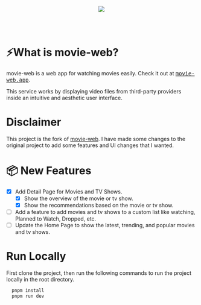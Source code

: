 <p align="center">
  <img src="https://skillicons.dev/icons?i=react,vite,ts" />
  <br/>
</p>
<br/><br/>

# ⚡What is movie-web?

movie-web is a web app for watching movies easily. Check it out at <a href="https://movie-web.app"><kbd>movie-web.app</kbd></a>.

This service works by displaying video files from third-party providers inside an intuitive and aesthetic user interface.

# Disclaimer
This project is the fork of [movie-web](https://github.com/movie-web/movie-web). I have made some changes to the original project to add some features and UI changes that I wanted.

# 📦 New Features
- [x] Add Detail Page for Movies and TV Shows. <br/>
  - [x] Show the overview of the movie or tv show. <br/>
  - [x] Show the recommendations based on the movie or tv show. <br/>
- [ ] Add a feature to add movies and tv shows to a custom list like watching, Planned to Watch, Dropped, etc. <br/>
- [ ] Update the Home Page to show the latest, trending, and popular movies and tv shows. <br/>

# Run Locally
First clone the project, then run the following commands to run the project locally in the root directory.
```bash
  pnpm install
  pnpm run dev
```
